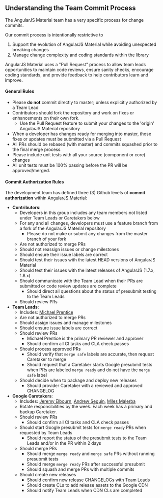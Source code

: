 ## Understanding the Team Commit Process
The AngularJS Material team has a very specific process for change commits.

Our commit process is intentionally restrictive to 
1. Support the evolution of AngularJS Material while avoiding unexpected breaking changes
1. Manage change complexity and coding standards within the library

AngularJS Material uses a "Pull Request" process to allow team leads opportunities to maintain
code reviews, ensure sanity checks, encourage coding standards, and provide feedback to help
contributors learn and improve.

#### General Rules

* Please **do not** commit directly to master; unless explicitly authorized by a Team Lead
* Contributors should fork the repository and work on fixes or enhancements on their own fork.
  * Use the Pull Request feature to submit your changes to the 'origin' AngularJS Material repository
* When a developer has changes ready for merging into master, those fixes or updates must be submitted via a Pull Request
* All PRs should be rebased (with master) and commits squashed prior to the final merge process
* Please include unit tests with all your source (component or core) changes
* All unit tests must be 100% passing before the PR will be approved/merged.

#### Commit Authorization Rules

The development team has defined three (3) Github levels of **commit authorization** within 
[AngularJS Material](https://github.com/angular/material/):

* **Contributors**: 
  * Developers in this group includes any team members not listed under Team Leads or Caretakers below
  * For any and all changes, developers must use a feature branch from a fork of the AngularJS Material repository 
    * Please do not make or submit any changes from the master branch of your fork
  * Are not authorized to merge PRs
  * Should not reassign issues or change milestones
  * Should ensure their issue labels are correct
  * Should test their issues with the latest HEAD versions of AngularJS Material
  * Should test their issues with the latest releases of AngularJS (1.7.x, 1.8.x)
  * Should communicate with the Team Lead when their PRs are submitted or code review updates
     are complete
    * Should direct all questions about the status of presubmit testing to the Team Leads
  * Should review PRs
* **Team Leads**: 
  * Includes: [Michael Prentice](https://github.com/splaktar)
  * Are not authorized to merge PRs
  * Should assign issues and manage milestones
  * Should ensure issue labels are correct
  * Should review PRs
    * Michael Prentice is the primary PR reviewer and approver
    * Should confirm all CI tasks and CLA check passes
  * Should process approved PRs
    * Should verify that `merge safe` labels are accurate, then request Caretaker to merge
    * Should request that a Caretaker starts Google presubmit tests when PRs are labeled
      `merge ready` and do not have the `merge safe` label
  * Should decide when to package and deploy new releases
    * Should provider Caretaker with a reviewed and approved CHANGELOG
* **Google Caretakers**:
  * Includes: [Jeremy Elbourn](https://github.com/jelbourn), [Andrew Seguin](https://github.com/andrewseguin), [Miles Malerba](https://github.com/mmalerba)
  * Rotate responsibilities by the week. Each week has a primary and backup Caretaker.
  * Should review PRs
    * Should confirm all CI tasks and CLA check passes
  * Should start Google presubmit tests for `merge ready` PRs when requested by Team Leads
    * Should report the status of the presubmit tests to the Team Leads and/or in the PR within 2 days
  * Should merge PRs
    * Should merge `merge ready` and `merge safe` PRs without running presubmit tests
    * Should merge `merge ready` PRs after successful presubmit
    * Should squash and merge PRs with multiple commits
  * Should create new releases
    * Should confirm new release CHANGELOGs with Team Leads
    * Should create CLs to add release assets to the Google CDN
    * Should notify Team Leads when CDN CLs are completed
